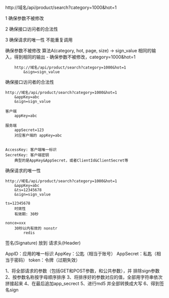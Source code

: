 
http://域名/api/product/search?category=1000&hot=1


1 确保参数不被修改

2 确保接口访问者的合法性

3 确保请求的唯一性
    不能重复调用





确保参数不被修改
    算法A(category, hot, page, size) -> sign_value
        相同的输入，得到相同的输出 - 确保参数不被修改，category=1000&hot=1

        http://域名/api/product/search?category=1000&hot=1
            &sign=sign_value




确保接口访问者的合法性

    http://域名/api/product/search?category=1000&hot=1
        &appKey=abc
        &sign=sign_value

    客户端
        appKey=abc

    服务端
        appSecret=123
        对应客户端的 appKey=abc


    AccessKey: 客户端唯一标识
    SecretKey: 客户端密钥
        典型的是AppKey&AppSecret，或者ClientId&ClientSecret等





确保请求的唯一性

    http://域名/api/product/search?category=1000&hot=1
        &appKey=abc
        &ts=12345678
        &sign=sign_value

    ts=12345678
        时效性
        有效期: 30秒

    nonce=xxx
        30秒以内有效的 nonstr
            redis




签名(Signature) 放到 请求头(Header)



AppID：应用的唯一标识
AppKey：公匙（相当于账号）
AppSecret：私匙（相当于密码）
token：令牌（过期失效）




1、将全部请求的参数（包括GET和POST参数，和公共参数），并 排除sign参数
2、按参数名称按字母顺序排序
3、将排序好的参数对应的值，全部用字符串依次拼接起来
4、在最后追加app_secrect
5、进行md5
    并全部转换成大写
6、得到签名sign



